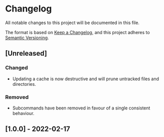 # Changelog
All notable changes to this project will be documented in this file.

The format is based on [Keep a Changelog](https://keepachangelog.com/en/1.0.0/),
and this project adheres to [Semantic Versioning](https://semver.org/spec/v2.0.0.html).

## [Unreleased]
### Changed
- Updating a cache is now destructive and will prune untracked files and directories.

### Removed
- Subcommands have been removed in favour of a single consistent behaviour.

## [1.0.0] - 2022-02-17
